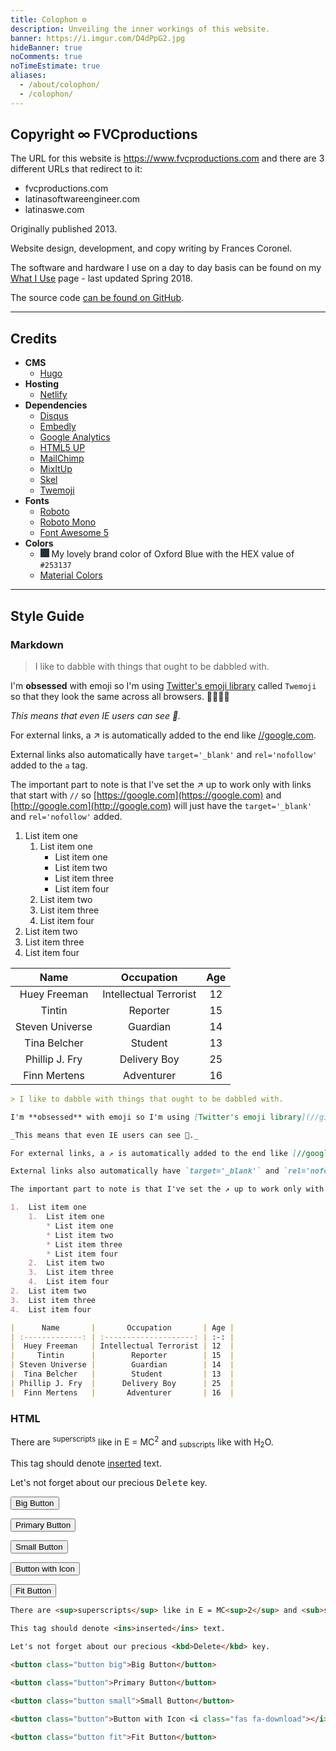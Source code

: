 ```yaml
---
title: Colophon ⚙️
description: Unveiling the inner workings of this website.
banner: https://i.imgur.com/D4dPpG2.jpg
hideBanner: true
noComments: true
noTimeEstimate: true
aliases:
  - /about/colophon/
  - /colophon/
---
```


## Copyright ∞ FVCproductions

The URL for this website is https://www.fvcproductions.com and there are 3 different URLs that redirect to it:

* fvcproductions.com
* latinasoftwareengineer.com
* latinaswe.com

Originally published 2013.

Website design, development, and copy writing by Frances Coronel.

The software and hardware I use on a day to day basis can be found on my [What I Use](/2018/03/18/what-i-use---spring-2018/) page - last updated Spring 2018.

The source code [can be found on GitHub](//github.com/fvcproductions/fvcproductions.github.io).

---

## Credits

* **CMS**
  * [Hugo](//gohugo.io)
* **Hosting**
  * [Netlify](//www.netlify.com)
* **Dependencies**
  * [Disqus](//disqus.com/)
  * [Embedly](//embed.ly/)
  * [Google Analytics](//analytics.google.com)
  * [HTML5 UP](//html5up.net)
  * [MailChimp](//mailchi.mp/022336cef0b2/fvcproductions)
  * [MixItUp](//www.kunkalabs.com/mixitup/)
  * [Skel](//github.com/ajlkn/skel)
  * [Twemoji](//github.com/twitter/twemoji)
* **Fonts**
  * [Roboto](//fonts.google.com/specimen/Roboto)
  * [Roboto Mono](//fonts.google.com/specimen/Roboto+Mono)
  * [Font Awesome 5](//fontawesome.com)
* **Colors**
  * <svg width="1em" height="1em"><rect width="1em" height="1em" style="fill:#253137;" /></svg> My lovely brand color of Oxford Blue with the HEX value of `#253137`
  * [Material Colors](//material.io/guidelines/style/color.html#color-color-palette)

---

## Style Guide

### Markdown

> I like to dabble with things that ought to be dabbled with.

I'm **obsessed** with emoji so I'm using [Twitter's emoji library](//github.com/twitter/twemoji) called `Twemoji` so that they look the same across all browsers. 🎉🎂🎈🎁

_This means that even IE users can see 💩._

For external links, a ↗ is automatically added to the end like [//google.com](//google.com).

External links also automatically have `target='_blank'` and `rel='nofollow'` added to the `a` tag.

The important part to note is that I've set the ↗ up to work only with links that start with `//` so [https://google.com](https://google.com) and [http://google.com](http://google.com) will just have the `target='_blank'` and `rel='nofollow'` added.

1.  List item one
    1.  List item one
        * List item one
        * List item two
        * List item three
        * List item four
    2.  List item two
    3.  List item three
    4.  List item four
2.  List item two
3.  List item three
4.  List item four

|      Name       |       Occupation       | Age |
| :-------------: | :--------------------: | :-: |
|  Huey Freeman   | Intellectual Terrorist | 12  |
|     Tintin      |        Reporter        | 15  |
| Steven Universe |        Guardian        | 14  |
|  Tina Belcher   |        Student         | 13  |
| Phillip J. Fry  |      Delivery Boy      | 25  |
|  Finn Mertens   |       Adventurer       | 16  |

```md
> I like to dabble with things that ought to be dabbled with.

I'm **obsessed** with emoji so I'm using [Twitter's emoji library](//github.com/twitter/twemoji) called `Twemoji` so that they look the same across all browsers. 🎉🎂🎈🎁

_This means that even IE users can see 💩._

For external links, a ↗ is automatically added to the end like [//google.com](//google.com).

External links also automatically have `target='_blank'` and `rel='nofollow'` added to the `a` tag.

The important part to note is that I've set the ↗ up to work only with links that start with `//` so [https://google.com](https://google.com) and [http://google.com](http://google.com) will just have the `target='_blank'` and `rel='nofollow'` added.

1.  List item one
    1.  List item one
        * List item one
        * List item two
        * List item three
        * List item four
    2.  List item two
    3.  List item three
    4.  List item four
2.  List item two
3.  List item three
4.  List item four

|      Name       |       Occupation       | Age |
| :-------------: | :--------------------: | :-: |
|  Huey Freeman   | Intellectual Terrorist | 12  |
|     Tintin      |        Reporter        | 15  |
| Steven Universe |        Guardian        | 14  |
|  Tina Belcher   |        Student         | 13  |
| Phillip J. Fry  |      Delivery Boy      | 25  |
|  Finn Mertens   |       Adventurer       | 16  |
```

### HTML

There are <sup>superscripts</sup> like in E = MC<sup>2</sup> and <sub>subscripts</sub> like with H<sub>2</sub>O.

This tag should denote <ins>inserted</ins> text.

Let's not forget about our precious <kbd>Delete</kbd> key.

<button class="button big">Big Button</button>

<button class="button">Primary Button</button>

<button class="button small">Small Button</button>

<button class="button">Button with Icon <i class="fas fa-download"></i></button>

<button class="button fit">Fit Button</button>

```html
There are <sup>superscripts</sup> like in E = MC<sup>2</sup> and <sub>subscripts</sub> like with H<sub>2</sub>O.

This tag should denote <ins>inserted</ins> text.

Let's not forget about our precious <kbd>Delete</kbd> key.

<button class="button big">Big Button</button>

<button class="button">Primary Button</button>

<button class="button small">Small Button</button>

<button class="button">Button with Icon <i class="fas fa-download"></i></button>

<button class="button fit">Fit Button</button>
```
